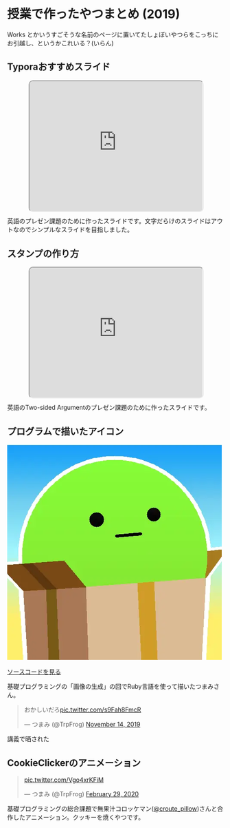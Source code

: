 # 授業で作ったやつまとめ (2019)

Works とかいうすごそうな名前のページに置いてたしょぼいやつらをこっちにお引越し、というかこれいる？(いらん)

<style>
    .iframe-aspect {
        position: absolute;
        top: 0;
        bottom: 0;
        width: 100%;
        height: 100%;
        border-radius: 10px;
    }

    .iframe-outer {
        position: relative;
        width: 80%;
        margin: 1em 10%;
    }

    .iframe-outer:before {
        content: "";
        display: block;
        padding-top: 75%;
    }
</style>
<script async src="https://platform.twitter.com/widgets.js" charset="utf-8"></script>

## Typoraおすすめスライド

 <div class="iframe-outer" width="595" height="485">
    <iframe src="https://www.slideshare.net/slideshow/embed_code/key/1Hscd3ZQLqn3a" allowfullscreen class="iframe-aspect"></iframe>
</div>
英語のプレゼン課題のために作ったスライドです。文字だらけのスライドはアウトなのでシンプルなスライドを目指しました。



## スタンプの作り方

<div class="iframe-outer" width="595" height="485">
    <iframe src="https://www.slideshare.net/slideshow/embed_code/key/JUQ2ijiYX0HDcq" allowfullscreen class="iframe-aspect"></iframe>
</div>

英語のTwo-sided Argumentのプレゼン課題のために作ったスライドです。



## プログラムで描いたアイコン

![rubytpf](rubytpf.webp)

<a href="https://gist.github.com/TrpFrog/38667e64a8484167b1b429301e60d458" class="linkButton">ソースコードを見る</a>

基礎プログラミングの「画像の生成」の回でRuby言語を使って描いたつまみさん。

<blockquote class="twitter-tweet">
    <p lang="ja" dir="ltr">
        おかしいだろ<a href="https://t.co/s9Fah8FmcR">pic.twitter.com/s9Fah8FmcR</a>
    </p>&mdash; つまみ (@TrpFrog) 
    <a href="https://twitter.com/TrpFrog/status/1194831822233825280?ref_src=twsrc%5Etfw">November 14, 2019</a>
</blockquote>

講義で晒された



## CookieClickerのアニメーション

<blockquote class="twitter-tweet" data-conversation="none">
    <p lang="und" dir="ltr">
        <a href="https://t.co/Vgo4xrKFiM">pic.twitter.com/Vgo4xrKFiM</a>
    </p>
    &mdash; つまみ (@TrpFrog) 
    <a href="https://twitter.com/TrpFrog/status/1233597172634882048?ref_src=twsrc%5Etfw">February 29, 2020</a>
</blockquote>

基礎プログラミングの総合課題で無果汁コロッケマン([@croute_pillow](https://twitter.com/croute_pillow))さんと合作したアニメーション。クッキーを焼くやつです。